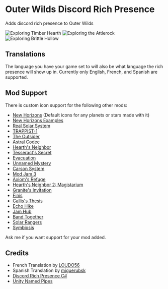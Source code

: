 # Outer Wilds Discord Rich Presence

Adds discord rich presence to Outer Wilds

![Exploring Timber Hearth](https://user-images.githubusercontent.com/34462599/185779236-7dd7c4bc-2577-4ef0-97c9-d32a8ce6b296.png)
![Exploring the Attlerock](https://user-images.githubusercontent.com/34462599/185779294-c81aa152-6861-4a03-a528-aa9c002c6309.png)
![Exploring Brittle Hollow](https://github.com/MegaPiggy/OWRichPresence/assets/34462599/2b2df12d-e467-455d-a0ae-18b9ad722620)

## Translations
The language you have your game set to will also be what language the rich presence will show up in.
Currently only English, French, and Spanish are supported.

## Mod Support
There is custom icon support for the following other mods:
- [New Horizons](https://outerwildsmods.com/mods/newhorizons/) (Default icons for any planets or stars made with it)
- [New Horizons Examples](https://outerwildsmods.com/mods/newhorizonsexamples/)
- [Real Solar System](https://outerwildsmods.com/mods/realsolarsystem/)
- [TRAPPIST-1](https://outerwildsmods.com/mods/trappist1/)
- [The Outsider](https://outerwildsmods.com/mods/theoutsider/)
- [Astral Codec](https://outerwildsmods.com/mods/astralcodec/)
- [Hearth's Neighbor](https://outerwildsmods.com/mods/hearthsneighbor/)
- [Tesseract's Secret](https://outerwildsmods.com/mods/tesseractssecret/)
- [Evacuation](https://outerwildsmods.com/mods/evacuation/)
- [Unnamed Mystery](https://outerwildsmods.com/mods/unnamedmystery/)
- [Carson System](https://outerwildsmods.com/mods/carsonsystem/)
- [Mod Jam 3](https://outerwildsmods.com/mods/modjam3/)
- [Axiom's Refuge](https://outerwildsmods.com/mods/axiomsrefuge/)
- [Hearth's Neighbor 2: Magistarium](https://outerwildsmods.com/mods/hearthsneighbor2magistarium/)
- [Granite's Invitation](https://outerwildsmods.com/mods/granitesinvitation/)
- [Finis](https://outerwildsmods.com/mods/finis/)
- [Callis's Thesis](https://outerwildsmods.com/mods/callissthesis/)
- [Echo Hike](https://outerwildsmods.com/mods/echohike/)
- [Jam Hub](https://outerwildsmods.com/mods/jamhub/)
- [Band Together](https://outerwildsmods.com/mods/bandtogether/)
- [Solar Rangers](https://outerwildsmods.com/mods/solarrangers/)
- [Symbiosis](https://outerwildsmods.com/mods/symbiosis/)

Ask me if you want support for your mod added.

## Credits

- French Translation by [LOUDO56](https://github.com/LOUDO56)
- Spanish Translation by [miguerubsk](https://github.com/miguerubsk)
- [Discord Rich Presence C#](https://github.com/Lachee/discord-rpc-csharp)
- [Unity Named Pipes](https://github.com/Lachee/unity-named-pipes)
